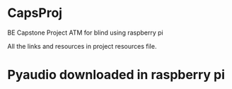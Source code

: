 # CapsProj

BE Capstone Project 
ATM for blind using raspberry pi 

All the links and resources in project resources file.

# Pyaudio downloaded in raspberry pi 
